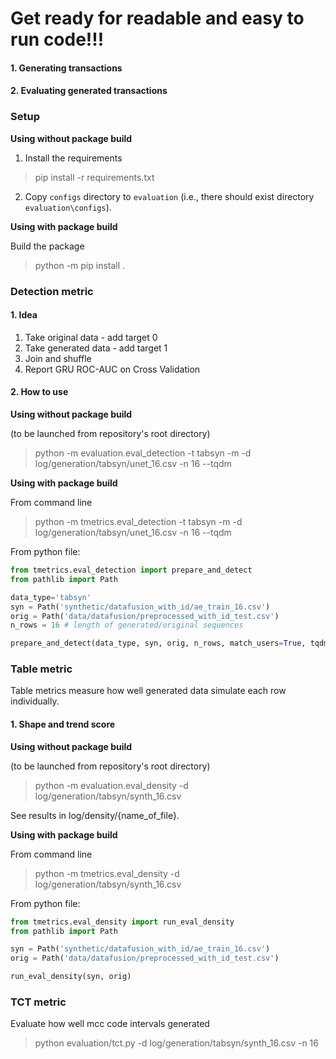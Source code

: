 # Get ready for readable and easy to run code!!! 
#### 1. Generating transactions
#### 2. Evaluating generated transactions



### Setup

**Using without package build**

1. Install the requirements

> pip install -r requirements.txt

2. Copy `configs` directory to `evaluation` (i.e., there should exist directory `evaluation\configs`).

**Using with package build**

Build the package

> python -m pip install .

### Detection metric

#### 1. Idea

1. Take original data - add target 0
2. Take generated data - add target 1
3. Join and shuffle
4. Report GRU ROC-AUC on Cross Validation

#### 2. How to use

**Using without package build**

(to be launched from repository's root directory)

> python -m evaluation.eval_detection -t tabsyn -m -d log/generation/tabsyn/unet_16.csv -n 16 --tqdm

**Using with package build**

From command line

> python -m tmetrics.eval_detection -t tabsyn -m -d log/generation/tabsyn/unet_16.csv -n 16 --tqdm

From python file:

```python
from tmetrics.eval_detection import prepare_and_detect
from pathlib import Path

data_type='tabsyn'
syn = Path('synthetic/datafusion_with_id/ae_train_16.csv')
orig = Path('data/datafusion/preprocessed_with_id_test.csv')
n_rows = 16 # length of generated/original sequences

prepare_and_detect(data_type, syn, orig, n_rows, match_users=True, tqdm=True)
```


### Table metric
Table metrics measure how well generated data simulate each row individually.

#### 1. Shape and trend score

**Using without package build** 

(to be launched from repository's root directory)

> python -m evaluation.eval_density -d log/generation/tabsyn/synth_16.csv

See results in log/density/{name_of_file}.

**Using with package build**

From command line

> python -m tmetrics.eval_density -d log/generation/tabsyn/synth_16.csv

From python file:

```python
from tmetrics.eval_density import run_eval_density
from pathlib import Path

syn = Path('synthetic/datafusion_with_id/ae_train_16.csv')
orig = Path('data/datafusion/preprocessed_with_id_test.csv')

run_eval_density(syn, orig)
```

### TCT metric


Evaluate how well mcc code intervals generated
> python evaluation/tct.py -d log/generation/tabsyn/synth_16.csv -n 16